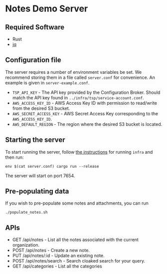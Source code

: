 # Notes Demo Server

## Required Software

- Rust
- [jq](https://jqlang.github.io/jq/)

## Configuration file

The server requires a number of environment variables be set. We recommend storing them in a file called `server.conf` for convenience. An example is given in `server-example.conf`.

- `TSP_API_KEY` - The API key provided by the Configuration Broker. Should match the API key found in `../infra/tsp/service-account.conf`.
- `AWS_ACCESS_KEY_ID` - AWS Access Key ID with permission to read/write from the desired S3 bucket.
- `AWS_SECRET_ACCESS_KEY` - AWS Secret Access Key corresponding to the `AWS_ACCESS_KEY_ID`.
- `AWS_DEFAULT_REGION` - The region where the desired S3 bucket is located.

## Starting the server

To start running the server, follow [the instructions](../infra/README.md#running-the-docker-containers) for running `infra` and then run:

```
env $(cat server.conf) cargo run --release
```

The server will start on port 7654.

## Pre-populating data

If you wish to pre-populate some notes and attachments, you can run

```
./populate_notes.sh
```

## APIs

- GET /api/notes - List all the notes associated with the current organization.
- POST /api/notes - Create a new note.
- PUT /api/notes/:id - Update an existing note.
- POST /api/notes/search - Search cloaked search for your query.
- GET /api/categories - List all the categories
